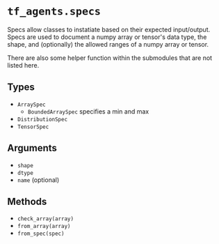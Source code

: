 # `tf_agents.specs`

Specs allow classes to instatiate based on their expected input/output. Specs are used to document a numpy array or tensor's data type, the shape, and (optionally) the allowed ranges of a numpy array or tensor.

There are also some helper function within the submodules that are not listed here.

## Types

  - `ArraySpec`
    - `BoundedArraySpec` specifies a min and max
  - `DistributionSpec`
  - `TensorSpec`

## Arguments

  - `shape`
  - `dtype`
  - `name` (optional)

## Methods

  - `check_array(array)`
  - `from_array(array)`
  - `from_spec(spec)`

